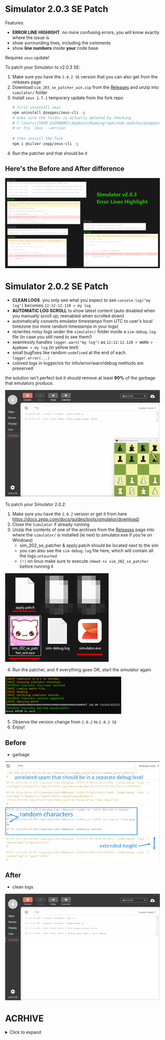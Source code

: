 # Simulator 2.0.3 SE Patch
Features:
- **ERROR LINE HIGHIGHT**. no more confusing errors, you will know exactly where the issue is
- show surrounding lines, including the comments
- show **line numbers** inside **your** code base

Requires `zeus` update!

To patch your Simulator to v2.0.3 SE:
1. Make sure you have the `2.0.2 SE` version that you can also get from the releases page
2. Download `sim_203_se_patcher_win.zip` from the [Releases](../../releases) and unzip into `simulator/` folder
3. Install `zeus 1.7.1` temporary update from the fork repo
   ```bash
   # first uninstall zeus
   npm uninstall @zeppos/zeus-cli -g
   # make sure the folder is actually deleted by checking
   # C:\Users\{YOUR_USERNAME}\AppData\Roaming\npm\node_modules\@zeppos\zeus-cli
   # or try `zeus --version`

   # then install the fork
   npm i @silver-zepp/zeus-cli -g
   ```
4. Run the patcher and that should be it


## Here's the Before and After difference
![](./assets/v203se/sim_203_err_highlight.png)

# Simulator 2.0.2 SE Patch
- **CLEAN LOGS**. you only see what you expect to see `console.log("my log")`  becomes  `12:12:12.120 > my log`
- **AUTOMATIC LOG SCROLL** to show latest content (auto disabled when you manually scroll up; reenabled when scrolled down)
- automatically converts emulator timestamps from UTC to user's local timezone (no more random timestamps in your logs)
- re/writes noisy logs under the `simulator/` folder inside a `sim-debug.log` file (in case you still need to see them!)
- seamlessly handles `logger.warn("my log")` as `12:12:12.120 > WARN > AppName > my log` (in yellow text)
- small bugfixes like random `undefined` at the end of each `logger.error(...)`
- colored logs in logger/vis for info/error/warn/debug methods are preserved

the solution isn't perfect but it should remove at least **90%** of the garbage that emulators produce.

![](./assets/v202se/simulator-clean-logs.gif)

To patch your Simulator 2.0.2:
1. Make sure you have the `2.0.2` version or get it from here https://docs.zepp.com/docs/guides/tools/simulator/download/
2. Close the `Simulator` if already running
3. Unzip the contents of one of the archives from the [Releases](../../releases) page into where the `simulator/` is installed (ie next to simulator.exe if you're on Windows)
   - sim_202_se_patcher & apply.patch should be located next to the sim
   - you can also see the `sim-debug.log` file here, which will contain all the logs `untouched`
   - `(!)` on linux make sure to execute `chmod +x sim_202_se_patcher` before running it

![](./assets/v202se/fold_struct.png)

4. Run the patcher, and if everything goes OK, start the simulator again

<img src="./assets/v202se/patch_intall.png" width="75%">

5. Observe the version change from `2.0.2` to `2.0.2 SE`
5. Enjoy!

## Before
- garbage

<img src="./assets/v202se/garbage_sim.jpg" width="100%">


## After
- clean logs

<img src="./assets/v202se/clean_sim.png" width="100%">


# ACRHIVE
<details>
<summary>Click to expand</summary>
# Simulator 2.x SE

This is an alpha release of the `Simulator 2.x`. You can wait for its full release soon or start testing now. Below are the installation instructions for Windows, Linux, and macOS platforms.

The `Simulator 2.x` has these crucial benefits:
1. Does NOT require `sudo` or other administrative privileges
2. Does NOT require a `TUN/TAP` adapter which inherently solves these issues
    - Some VPNs are known to overwrite our `tun` adapter. When that happens the simulator stops working. It can be impossible to figure out the issue.
    - Other VPNs that block LAN visibility firewall the `tun` adapter making it impossible to reach the Emulator
    - The number of supported platforms can be extended now. This should bring our Simulator to more `ARM` based devices and other architectures

![](./assets/simfw.png)

In the future, our `firmware patcher` will be integrated into the Simulator for more seamless interaction.

## Table of Contents

- [How to Install on Windows](#how-to-install-on-windows)
- [How to Install on Linux](#how-to-install-on-linux)
- [How to Install on macOS](#how-to-install-on-macos)

## How to Install on Windows

To install Simulator 2.x on Windows:
1. Download and install the current version of Simulator from [our website](https://upload-cdn.huami.com/zeppos/simulator/download/simulator_1.2.4.exe)  
   (you can skip this step if you already have it installed)
2. Unzip the contents of one of the archives from the [Releases](../../releases) page, overwriting the contents.
* by default, on windows, the Simulator is installed under `C:\Users\YOUR_USERNAME\AppData\Local\Programs\`
3. Run the Simulator and install all the necessary Emulators.
4. Finally, run the `simfw-patcher-win.exe` which is located in the same folder as `simulator.exe` and follow the instructions.
5. Done! You should be able to run the Simulator without `TUN/TAP` adapter.

![](./assets/win/sim-win.png)

## How to Install on Linux

To install Simulator 2.x on Linux:
1. Download and install the current version of Simulator from [our website](https://upload-cdn.huami.com/zeppos/simulator/download/simulator_1.2.4_amd64.deb)  
   (you can skip this step if you already have it installed)
2. Unzip the contents of one of the archives from the [Releases](../../releases) page, overwriting the contents.
* by default, on linux, the Simulator is installed under `/opt/`
3. Run the Simulator and install all the necessary Emulators.
4. Finally, run the `simfw-patcher-linux` which is located in the same folder as `simulator`'s executable and follow the instructions.
* you might have to make pather executable with `chmod +x simfw-patcher-linux`
5. Done! You should be able to run the Simulator without `sudo` and without `TUN/TAP` adapter.

![](./assets/linux/sim-linux.png)

## How to Install on macOS

To install Simulator 2.x on macOS:
1. Download and install the current version of Simulator from [our website](https://upload-cdn.huami.com/zeppos/simulator/download/simulator_1.2.4.dmg)  
   (you can skip this step if you already have it installed)
2. Extract the contents of one of the archives from the [Releases](../../releases) page, overwriting the contents.
* by default, on mac, the Simulator is installed under `Applications/simulator`
3. Run the Simulator and install all the necessary Emulators.
4. Finally, run the `simfw-patcher-mac` that is located next to the `Contents` folder and follow the instructions.
5. Done! You should be able to run the Simulator without `sudo` and without `TUN/TAP` adapter.

![](./assets/mac/sim-mac-1.png)  
![](./assets/mac/sim-mac-2.png)  
![](./assets/mac/sim-mac-3.png)  
![](./assets/mac/sim-mac-4.png)

</details>
